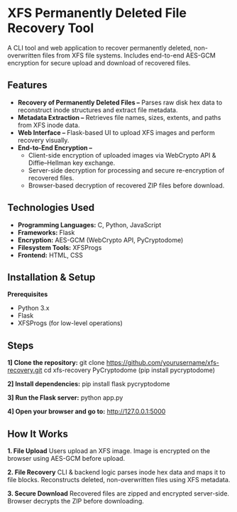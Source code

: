 # XFS Permanently Deleted File Recovery Tool

A CLI tool and web application to recover permanently deleted, non-overwritten files from XFS file systems.
Includes end-to-end AES-GCM encryption for secure upload and download of recovered files.

## Features
- **Recovery of Permanently Deleted Files –** Parses raw disk hex data to reconstruct inode structures and extract file metadata.
- **Metadata Extraction –** Retrieves file names, sizes, extents, and paths from XFS inode data.
- **Web Interface –** Flask-based UI to upload XFS images and perform recovery visually.
- **End-to-End Encryption –**
  - Client-side encryption of uploaded images via WebCrypto API & Diffie–Hellman key exchange.
  - Server-side decryption for processing and secure re-encryption of recovered files.
  - Browser-based decryption of recovered ZIP files before download.

## Technologies Used
- **Programming Languages:** C, Python, JavaScript
- **Frameworks:** Flask
- **Encryption:** AES-GCM (WebCrypto API, PyCryptodome)
- **Filesystem Tools:** XFSProgs
- **Frontend:** HTML, CSS

## Installation & Setup
**Prerequisites**
- Python 3.x
- Flask
- XFSProgs (for low-level operations)

## Steps
**1] Clone the repository:**
git clone https://github.com/yourusername/xfs-recovery.git
cd xfs-recovery
PyCryptodome (pip install pycryptodome)

**2] Install dependencies:**
pip install flask pycryptodome

**3] Run the Flask server:**
python app.py

**4] Open your browser and go to:**
http://127.0.0.1:5000


## How It Works
**1. File Upload**
Users upload an XFS image.
Image is encrypted on the browser using AES-GCM before upload.

**2. File Recovery**
CLI & backend logic parses inode hex data and maps it to file blocks.
Reconstructs deleted, non-overwritten files using XFS metadata.

**3. Secure Download**
Recovered files are zipped and encrypted server-side.
Browser decrypts the ZIP before downloading.
